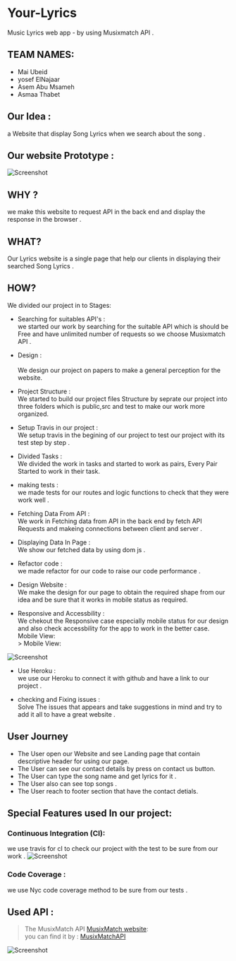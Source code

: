 # Your-Lyrics
Music Lyrics web app  - by using Musixmatch API .

## TEAM NAMES:
- Mai Ubeid
- yosef ElNajaar
- Asem Abu Msameh
- Asmaa Thabet

## Our Idea : 
  a Website that display Song Lyrics when we search about the song . 

## Our website Prototype :  
![Screenshot](public/assets/yourLyrics.png)

## WHY ? 
  we make this website to request API in the back end and display the response in the browser . 

## WHAT?
  Our Lyrics website is a single page that help our clients in displaying their searched Song Lyrics . 


## HOW?
We divided our project in to Stages:
<br>
* Searching for suitables API's :
<br> we started our work by searching for the suitable API  which is should be Free and have unlimited number of requests so we choose Musixmatch API .

* Design :  
<br> We design our project on papers to make a general perception for the website.

* Project Structure : 
<br> We started to build our project files Structure by seprate our project into three folders which is public,src and test to make our work more organized.

* Setup Travis in our project : 
<br> We setup travis in the begining of our project 
to test our project with its test step by step . 

* Divided Tasks :
<br> We divided the work in tasks and started to work as pairs, Every Pair Started to work in their task.

* making tests : 
<br> we made tests for our routes and logic functions to check that they were work well .

* Fetching Data From API : 
<br> We work in Fetching data from API in the back end by fetch API Requests and makeing connections between client and server .

* Displaying Data In Page : 
<br> We show our fetched data by using dom js .

* Refactor code : 
<br> we made refactor for our code to raise our code performance .

* Design Website : 
<br> We make the design for our page to obtain the required shape from our idea and be sure that it works in mobile status as required.

* Responsive and Accessbility : 
<br> We chekout the Responsive case especially mobile status for our design and also check accessbility for the app to work in the better case.
<br> Mobile View: 
<br> > Mobile View: 

![Screenshot](public/assets/Mobile-View.png)


* Use Heroku :
<br> we use our Heroku to connect it with github and have a link to our project . 

* checking and Fixing issues : 
<br> Solve The issues that appears and take suggestions in mind and try to add it all to have a great website . 

## User Journey
* The User open our Website and see Landing page that contain descriptive header for using our page.
* The User can see our contact details by press on contact us button.
* The User can type the song name and get lyrics for it .
* The User also can see top songs .
* The User reach to footer section that have the contact detials.

## Special Features used In our project:

### Continuous Integration (CI):
we use travis for cI to check our project with the test to be sure from our work .
![Screenshot](public/assets/travisCheck.png)

### Code Coverage :
we use Nyc code coverage method to be sure from our tests .

## Used API :

> The MusixMatch API [MusixMatch website](https://www.musixmatch.com/):
<br> you can find it by : [MusixMatchAPI](https://developer.musixmatch.com/documentation)

![Screenshot](public/assets/musixapi.png)








